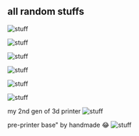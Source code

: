 ## all random stuffs

![stuff](./pics/6217358146628863483.jpg)

![stuff](./pics/34ab5cd2-77dc-493b-b0e3-fd7a241a0802.jpeg)

![stuff](./pics/c705d5e5-0dcd-4423-8374-094f161b6e6f.jpeg)

![stuff](./pics/ad087fc4-8014-4509-9a9b-a5625be1bfe8.jpeg)

![stuff](./pics/f384c990-11b9-4a09-96d1-ec0f62d1f2a1.jpeg)

![stuff](./pics/c705d5e5-0dcd-4423-8374-094f161b6e6f.jpeg)


my 2nd gen of 3d printer
![stuff](./pics/f89c9421-d26e-4de0-8eab-7f6333241bfc.jpeg)


pre-printer base" by handmade 😂
![stuff](./pics/a71b872b-e2ef-4d80-913e-45b906f6aec7.jpeg)

